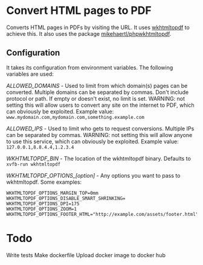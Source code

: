 # Convert HTML pages to PDF

Converts HTML pages in PDFs by visiting the URL. It uses [wkhtmltopdf](https://wkhtmltopdf.org/) to achieve this.
It also uses the package [mikehaertl/phpwkhtmltopdf](https://github.com/mikehaertl/phpwkhtmltopdf).

## Configuration

It takes its configuration from environment variables. The following variables are used:

*ALLOWED_DOMAINS* - Used to limit from which domain(s) pages can be converted. Multiple domains can be separated by commas.
Don't include protocol or path. If empty or doesn't exist, no limit is set. WARNING: not setting this will allow users to
convert any site on the internet to PDF, which can obviously be exploited.
Example value: `www.mydomain.com,mydomain.com,something.example.com`

*ALLOWED_IPS* - Used to limit who gets to request conversions. Multiple IPs can be separated by commas.
WARNING: not setting this will allow anyone to use this service, which can obviously be exploited.
Example value: `127.0.0.1,8.8.4.4,1.2.3.4`

*WKHTMLTOPDF_BIN* - The location of the wkhtmltopdf binary. Defaults to `xvfb-run wkhtmltopdf`

*WKHTMLTOPDF_OPTIONS_[option]* - Any options you want to pass to wkhtmltopdf. Some examples:

```
WKHTMLTOPDF_OPTIONS_MARGIN_TOP=0mm
WKHTMLTOPDF_OPTIONS_DISABLE_SMART_SHRINKING=
WKHTMLTOPDF_OPTIONS_DPI=175
WKHTMLTOPDF_OPTIONS_ZOOM=1
WKHTMLTOPDF_OPTIONS_FOOTER_HTML="http://example.com/assets/footer.html"
```

# Todo

Write tests
Make dockerfile
Upload docker image to docker hub
